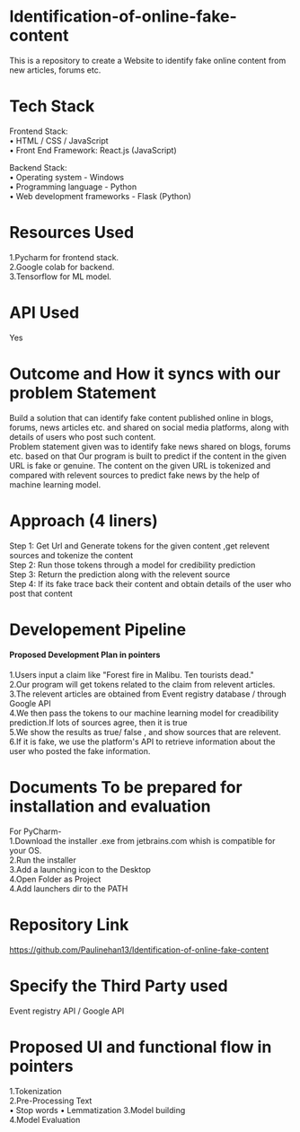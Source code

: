 # Identification-of-online-fake-content

This is a repository to create a Website to identify fake online content from new articles, forums etc.

# Tech Stack 
Frontend Stack:</br>
•	HTML / CSS / JavaScript </br>
•	Front End Framework: React.js (JavaScript) </br>

Backend Stack:</br>
•	Operating system -  Windows </br>
•	Programming language -   Python </br>
•	Web development frameworks - Flask (Python) </br> 

# Resources Used
1.Pycharm for frontend stack.</br>
2.Google colab for backend.</br>
3.Tensorflow for ML model.</br>

# API Used 
Yes

# Outcome and How it syncs with our problem Statement
Build a solution that can identify fake content published online in blogs, forums, news articles etc. and shared on social media platforms, along with details of users who post such content.</br>
Problem statement given was to identify fake news shared on blogs, forums etc. based on that
Our program is built to predict if the content in the given URL is fake or genuine. The content on the given URL is tokenized and compared with relevent sources to predict fake news by the help of machine learning model.

# Approach (4 liners)

Step 1: Get Url and Generate tokens for the given content ,get relevent sources and tokenize the content</br>
Step 2: Run those tokens through a model for credibility prediction</br>
Step 3: Return the prediction along with the relevent source</br>
Step 4: If its fake trace back their content and obtain details of the user who post that content

# Developement Pipeline
<h4>Proposed Development Plan in pointers</br></h4>
1.Users input a claim like "Forest fire in Malibu. Ten tourists dead."</br>
2.Our program will get tokens related to the claim from relevent articles.</br>
3.The relevent articles are obtained from Event registry database / through Google API</br>
4.We then pass the tokens to our machine learning model for creadibility prediction.If lots of sources agree, then it is true</br>
5.We show the results as true/ false , and show sources that are relevent.</br>
6.If it is fake, we use the platform's API to retrieve information about the user who posted the fake information.

# Documents To be prepared for installation and evaluation
For PyCharm-</br>
1.Download the installer .exe from jetbrains.com whish is compatible for your OS.</br>
2.Run the installer  </br>
3.Add a launching icon to the Desktop</br>
4.Open Folder as Project</br>
4.Add launchers dir to the PATH</br>

# Repository Link
https://github.com/Paulinehan13/Identification-of-online-fake-content

# Specify the Third Party used
Event registry API / Google API

# Proposed UI and functional flow in pointers
1.Tokenization</br>
2.Pre-Processing Text</br>
  •	Stop words
  •	Lemmatization
3.Model building</br>
4.Model Evaluation</br>
